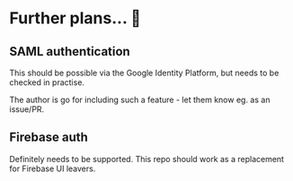 # Further plans... 🔭

## SAML authentication

This should be possible via the Google Identity Platform, but needs to be checked in practise.

The author is go for including such a feature - let them know eg. as an issue/PR.


## Firebase auth

Definitely needs to be supported. This repo should work as a replacement for Firebase UI leavers.
